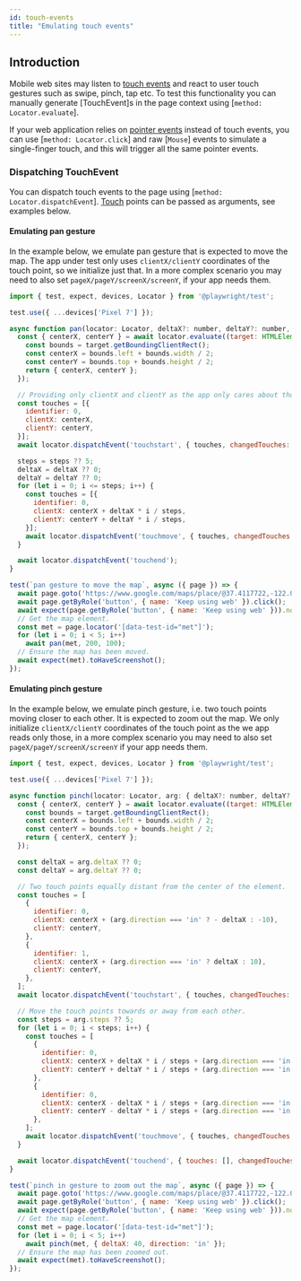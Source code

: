 ```yaml
---
id: touch-events
title: "Emulating touch events"
---
```


## Introduction

Mobile web sites may listen to [touch events](https://developer.mozilla.org/en-US/docs/Web/API/Touch_events) and react to user touch gestures such as swipe, pinch, tap etc. To test this functionality you can manually generate [TouchEvent]s in the page context using [`method: Locator.evaluate`].

If your web application relies on [pointer events](https://developer.mozilla.org/en-US/docs/Web/API/Pointer_events) instead of touch events, you can use [`method: Locator.click`] and raw [`Mouse`] events to simulate a single-finger touch, and this will trigger all the same pointer events.

### Dispatching TouchEvent

You can dispatch touch events to the page using [`method: Locator.dispatchEvent`]. [Touch](https://developer.mozilla.org/en-US/docs/Web/API/Touch) points can be passed as arguments, see examples below.

#### Emulating pan gesture

In the example below, we emulate pan gesture that is expected to move the map. The app under test only uses `clientX/clientY` coordinates of the touch point, so we initialize just that. In a more complex scenario you may need to also set `pageX/pageY/screenX/screenY`, if your app needs them.

```js
import { test, expect, devices, Locator } from '@playwright/test';

test.use({ ...devices['Pixel 7'] });

async function pan(locator: Locator, deltaX?: number, deltaY?: number, steps?: number) {
  const { centerX, centerY } = await locator.evaluate((target: HTMLElement) => {
    const bounds = target.getBoundingClientRect();
    const centerX = bounds.left + bounds.width / 2;
    const centerY = bounds.top + bounds.height / 2;
    return { centerX, centerY };
  });

  // Providing only clientX and clientY as the app only cares about those.
  const touches = [{
    identifier: 0,
    clientX: centerX,
    clientY: centerY,
  }];
  await locator.dispatchEvent('touchstart', { touches, changedTouches: touches, targetTouches: touches });

  steps = steps ?? 5;
  deltaX = deltaX ?? 0;
  deltaY = deltaY ?? 0;
  for (let i = 0; i <= steps; i++) {
    const touches = [{
      identifier: 0,
      clientX: centerX + deltaX * i / steps,
      clientY: centerY + deltaY * i / steps,
    }];
    await locator.dispatchEvent('touchmove', { touches, changedTouches: touches, targetTouches: touches });
  }

  await locator.dispatchEvent('touchend');
}

test(`pan gesture to move the map`, async ({ page }) => {
  await page.goto('https://www.google.com/maps/place/@37.4117722,-122.0713234,15z', { waitUntil: 'commit' });
  await page.getByRole('button', { name: 'Keep using web' }).click();
  await expect(page.getByRole('button', { name: 'Keep using web' })).not.toBeVisible();
  // Get the map element.
  const met = page.locator('[data-test-id="met"]');
  for (let i = 0; i < 5; i++)
    await pan(met, 200, 100);
  // Ensure the map has been moved.
  await expect(met).toHaveScreenshot();
});
```

#### Emulating pinch gesture

In the example below, we emulate pinch gesture, i.e. two touch points moving closer to each other. It is expected to zoom out the map. We only initialize `clientX/clientY` coordinates of the touch point as the we app reads only those, in a more complex scenario you may need to also set `pageX/pageY/screenX/screenY` if your app needs them.

```js
import { test, expect, devices, Locator } from '@playwright/test';

test.use({ ...devices['Pixel 7'] });

async function pinch(locator: Locator, arg: { deltaX?: number, deltaY?: number, steps?: number, direction?: 'in' | 'out' }) {
  const { centerX, centerY } = await locator.evaluate((target: HTMLElement) => {
    const bounds = target.getBoundingClientRect();
    const centerX = bounds.left + bounds.width / 2;
    const centerY = bounds.top + bounds.height / 2;
    return { centerX, centerY };
  });

  const deltaX = arg.deltaX ?? 0;
  const deltaY = arg.deltaY ?? 0;

  // Two touch points equally distant from the center of the element.
  const touches = [
    {
      identifier: 0,
      clientX: centerX + (arg.direction === 'in' ? - deltaX : -10),
      clientY: centerY,
    },
    {
      identifier: 1,
      clientX: centerX + (arg.direction === 'in' ? deltaX : 10),
      clientY: centerY,
    },
  ];
  await locator.dispatchEvent('touchstart', { touches, changedTouches: touches, targetTouches: touches });

  // Move the touch points towards or away from each other.
  const steps = arg.steps ?? 5;
  for (let i = 0; i < steps; i++) {
    const touches = [
      {
        identifier: 0,
        clientX: centerX + deltaX * i / steps + (arg.direction === 'in' ? - deltaX : 0),
        clientY: centerY + deltaY * i / steps + (arg.direction === 'in' ? - deltaY : 0),
      },
      {
        identifier: 0,
        clientX: centerX - deltaX * i / steps + (arg.direction === 'in' ? deltaX : 0),
        clientY: centerY - deltaY * i / steps + (arg.direction === 'in' ? deltaY : 0),
      },
    ];
    await locator.dispatchEvent('touchmove', { touches, changedTouches: touches, targetTouches: touches });
  }

  await locator.dispatchEvent('touchend', { touches: [], changedTouches: [], targetTouches: [] });
}

test(`pinch in gesture to zoom out the map`, async ({ page }) => {
  await page.goto('https://www.google.com/maps/place/@37.4117722,-122.0713234,15z', { waitUntil: 'commit' });
  await page.getByRole('button', { name: 'Keep using web' }).click();
  await expect(page.getByRole('button', { name: 'Keep using web' })).not.toBeVisible();
  // Get the map element.
  const met = page.locator('[data-test-id="met"]');
  for (let i = 0; i < 5; i++)
    await pinch(met, { deltaX: 40, direction: 'in' });
  // Ensure the map has been zoomed out.
  await expect(met).toHaveScreenshot();
});
```
